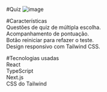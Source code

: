 #Quiz
![image](https://github.com/g-smendes/Quiz/assets/97321099/457d39f0-9d25-4632-b05c-fe98cb51c13c)

#Características <br>
Questões de quiz de múltipla escolha.<br>
Acompanhamento de pontuação.<br>
Botão reiniciar para refazer o teste.<br>
Design responsivo com Tailwind CSS.<br>



#Tecnologias usadas<br>
React<br>
TypeScript<br>
Next.js<br>
CSS do Tailwind<br>
